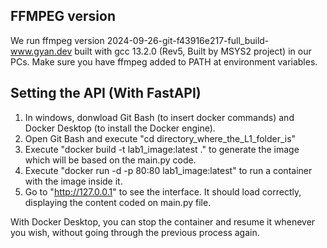 ## FFMPEG version
We run ffmpeg version 2024-09-26-git-f43916e217-full_build-www.gyan.dev built with gcc 13.2.0 (Rev5, Built by MSYS2 project) in our PCs. Make sure you have ffmpeg added to PATH at environment variables.

## Setting the API (With FastAPI)

1. In windows, donwload Git Bash (to insert docker commands) and Docker Desktop (to install the Docker engine).
2. Open Git Bash and execute "cd directory_where_the_L1_folder_is"
3. Execute "docker build -t lab1_image:latest ." to generate the image which will be based on the main.py code.
4. Execute "docker run -d -p 80:80 lab1_image:latest" to run a container with the image inside it.
5. Go to "http://127.0.0.1" to see the interface. It should load correctly, displaying the content coded on main.py file.

With Docker Desktop, you can stop the container and resume it whenever you wish, without going through the previous process again.
